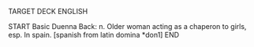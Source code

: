 TARGET DECK
ENGLISH

START
Basic
Duenna
Back: n. Older woman acting as a chaperon to girls, esp. In spain. [spanish from latin domina *don1]
END
